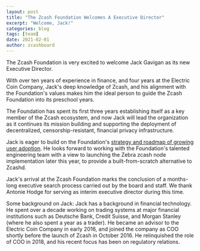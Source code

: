 ```yaml
---
layout: post
title: "The Zcash Foundation Welcomes A Executive Director"
excerpt: "Welcome, Jack!"
categories: blog
tags: [team]
date: 2021-02-01
author: zcashboard
---
```


The Zcash Foundation is very excited to welcome Jack Gavigan as its new Executive Director. 

With over ten years of experience in finance, and four years at the Electric Coin Company, Jack's deep knowledge of Zcash, and his alignment with the Foundation's values makes him the ideal person to guide the Zcash Foundation into its preschool years. 

The Foundation has spent its first three years establishing itself as a key member of the  Zcash ecosystem, and now Jack will lead the organization as it continues its mission building and supporting the deployment of decentralized, censorship-resistant, financial privacy infrastructure.

Jack is eager to build on the Foundation's [strategy and roadmap of growing user adoption](https://www.zfnd.org/blog/the-zcash-foundation-would-like-to-grow-user-adoption/). He looks forward to working with the Foundation's talented engineering team with a view to launching the Zebra zcash node implementation later this year, to provide a built-from-scratch alternative to Zcashd. 

Jack's arrival at the Zcash Foundation marks the conclusion of a months-long executive search process carried out by the board and staff. We thank Antonie Hodge for serving as interim executive director during this time.

Some background on Jack: Jack has a background in financial technology. He spent over a decade working on trading systems at major financial institutions such as Deutsche Bank, Credit Suisse, and Morgan Stanley (where he also spent a year as a trader). He became an advisor to the Electric Coin Company in early 2016, and joined the company as COO shortly before the launch of Zcash in October 2016. He relinquished the role of COO in 2018, and his recent focus has been on regulatory relations.
